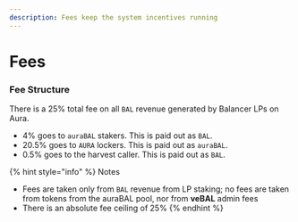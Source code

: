 ```yaml
---
description: Fees keep the system incentives running
---
```


# Fees

### Fee Structure <a href="#ed94" id="ed94"></a>

There is a 25% total fee on all `BAL` revenue generated by Balancer LPs on Aura.

* 4% goes to `auraBAL` stakers. This is paid out as `BAL`.
* 20.5% goes to `AURA` lockers. This is paid out as `auraBAL`.
* 0.5% goes to the harvest caller. This is paid out as `BAL`.

{% hint style="info" %}
Notes

* Fees are taken only from `BAL` revenue from LP staking; no fees are taken from tokens from the auraBAL pool, nor from **veBAL** admin fees
* There is an absolute fee ceiling of 25%
{% endhint %}

